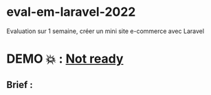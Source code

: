 # eval-em-laravel-2022

Evaluation sur 1 semaine, créer un mini site e-commerce avec Laravel

# DEMO :collision: : [Not ready](https://www.google.com)

## Brief :
